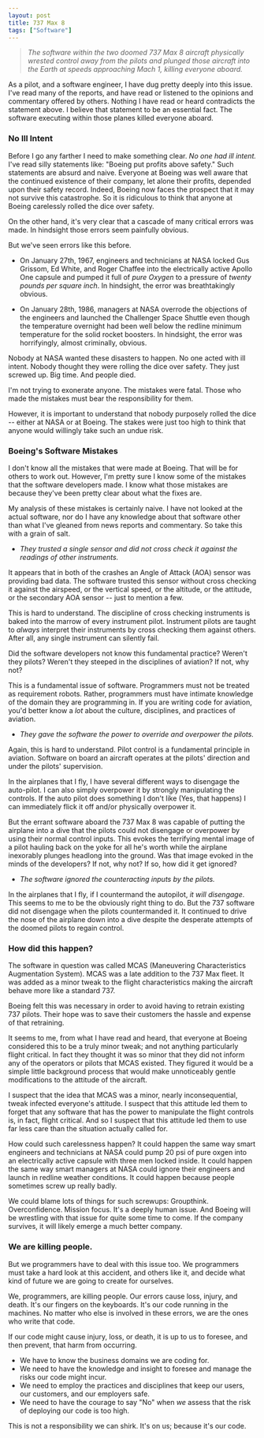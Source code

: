```yaml
---
layout: post
title: 737 Max 8
tags: ["Software"]
---
```

>_The software within the two doomed 737 Max 8 aircraft physically wrested control away from the pilots and plunged those aircraft into the Earth at speeds approaching Mach 1, killing everyone aboard._

As a pilot, and a software engineer, I have dug pretty deeply into this issue.  I've read many of the reports, and have read or listened to the opinions and commentary offered by others.  Nothing I have read or heard contradicts the statement above.  I believe that statement to be an essential fact.  The software executing within those planes killed everyone aboard.

### No Ill Intent

Before I go any farther I need to make something clear.  _No one had ill intent._  I've read silly statements like: "Boeing put profits above safety."  Such statements are absurd and naive. Everyone at Boeing was well aware that the continued existence of their company, let alone their profits, depended upon their safety record.  Indeed, Boeing now faces the prospect that it may not survive this catastrophe. So it is ridiculous to think that anyone at Boeing carelessly rolled the dice over safety.

On the other hand, it's very clear that a cascade of many critical errors was made. In hindsight those errors seem painfully obvious.

But we've seen errors like this before.  

* On January 27th, 1967, engineers and technicians at NASA locked Gus Grissom, Ed White, and Roger Chaffee into the electrically active Apollo One capsule and pumped it full of _pure Oxygen_ to a pressure of _twenty pounds per square inch_.  In hindsight, the error was breathtakingly obvious.

* On January 28th, 1986, managers at NASA overrode the objections of the engineers and launched the Challenger Space Shuttle even though the temperature overnight had been well below the redline minimum temperature for the solid rocket boosters.  In hindsight, the error was horrifyingly, almost criminally, obvious. 

Nobody at NASA wanted these disasters to happen.  No one acted with ill intent.  Nobody thought they were rolling the dice over safety.  They just screwed up.  Big time.  And people died.

I'm not trying to exonerate anyone.  The mistakes were fatal.  Those who made the mistakes must bear the responsibility for them.  

However, it is important to understand that nobody purposely rolled the dice -- either at NASA or at Boeing.  The stakes were just too high to think that anyone would willingly take such an undue risk.


### Boeing's Software Mistakes

I don't know all the mistakes that were made at Boeing.  That will be for others to work out.  However, I'm pretty sure I know some of the mistakes that the software developers made.  I know what those mistakes are because they've been pretty clear about what the fixes are.

My analysis of these mistakes is certainly naive.  I have not looked at the actual software, nor do I have any knowledge about that software other than what I've gleaned from news reports and commentary.  So take this with a grain of salt.

*  _They trusted a single sensor and did not cross check it against the readings of other instruments._  

It appears that in both of the crashes an Angle of Attack (AOA) sensor was providing bad data.  The software trusted this sensor without cross checking it against the airspeed, or the vertical speed, or the altitude, or the attitude, or the secondary AOA sensor -- just to mention a few.   

This is hard to understand.  The discipline of cross checking instruments is baked into the marrow of every instrument pilot.  Instrument pilots are taught to _always_ interpret their instruments by cross checking them against others.  After all, any single instrument can silently fail.

Did the software developers not know this fundamental practice?  Weren't they pilots?  Weren't they steeped in the disciplines of aviation?  If not, why not?

This is a fundamental issue of software.  Programmers must not be treated as requirement robots.  Rather, programmers must have intimate knowledge of the domain they are programming in.  If you are writing code for aviation, you'd better know a _lot_ about the culture, disciplines, and practices of aviation.

* _They gave the software the power to override and overpower the pilots._

Again, this is hard to understand.  Pilot control is a fundamental principle in aviation.  Software on board an aircraft operates at the pilots' direction and under the pilots' supervision.  

In the airplanes that I fly, I have several different ways to disengage the auto-pilot.  I can also simply overpower it by strongly manipulating the controls.  If the auto pilot does something I don't like (Yes, that happens) I can immediately flick it off and/or physically overpower it.

But the errant software aboard the 737 Max 8 was capable of putting the airplane into a dive that the pilots could not disengage or overpower by using their normal control inputs. This evokes the terrifying mental image of a pilot hauling back on the yoke for all he's worth while the airplane inexorably plunges headlong into the ground.  Was that image evoked in the minds of the developers?  If not, why not?  If so, how did it get ignored?

* _The software ignored the counteracting inputs by the pilots._ 

In the airplanes that I fly, if I countermand the autopilot, _it will disengage_.  This seems to me to be the obviously right thing to do.  But the 737 software did not disengage when the pilots countermanded it.  It continued to drive the nose of the airplane down into a dive despite the desperate attempts of the doomed pilots to regain control.

### How did this happen?

The software in question was called MCAS (Maneuvering Characteristics Augmentation System).  MCAS was a late addition to the 737 Max fleet.  It was added as a minor tweak to the flight characteristics making the aircraft behave more like a standard 737.  

Boeing felt this was necessary in order to avoid having to retrain existing 737 pilots.  Their hope was to save their customers the hassle and expense of that retraining.

It seems to me, from what I have read and heard, that everyone at Boeing considered this to be a truly minor tweak; and not anything particularly flight critical.  In fact they thought it was so minor that they did not inform any of the operators or pilots that MCAS existed.  They figured it would be a simple little background process that would make unnoticeably gentle modifications to the attitude of the aircraft.

I suspect that the idea that MCAS was a minor, nearly inconsequential, tweak infected everyone's attitude.  I suspect that this attitude led them to forget that any software that has the power to manipulate the flight controls is, in fact, flight critical.  And so I suspect that this attitude led them to use far less care than the situation actually called for.

How could such carelessness happen?  It could happen the same way smart engineers and technicians at NASA could pump 20 psi of pure oxgen into an electrically active capsule with three men locked inside.  It could happen the same way smart managers at NASA could ignore their engineers and launch in redline weather conditions.  It could happen because people sometimes screw up really badly.

We could blame lots of things for such screwups:  Groupthink. Overconfidence. Mission focus.  It's a deeply human issue.  And Boeing will be wrestling with that issue for quite some time to come.  If the company survives, it will likely emerge a much better company.

### We are killing people.

But we programmers have to deal with this issue too. We programmers must take a hard look at this accident, and others like it, and decide what kind of future we are going to create for ourselves.

We, programmers, are killing people.  Our errors cause loss, injury, and death.  It's our fingers on the keyboards.  It's our code running in the machines.  No matter who else is involved in these errors, we are the ones who write that code.  

If our code might cause injury, loss, or death, it is up to us to foresee, and then prevent, that harm from occurring.  

* We have to know the business domains we are coding for.  
* We need to have the knowledge and insight to foresee and manage the risks our code might incur.  
* We need to employ the practices and disciplines that keep our users, our customers, and our employers safe.  
* We need to have the courage to say "No" when _we_ assess that the risk of deploying our code is too high.  

This is not a responsibility we can shirk.  It's on us; because it's our code.






